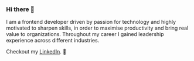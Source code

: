 ### Hi there 👋

I am a frontend developer driven by passion for technology and highly motivated to sharpen skills, in order to maximise productivity and bring real value to organizations. Throughout my career I gained leadership experience across different industries.


Checkout my [LinkedIn](https://www.linkedin.com/in/maciej-wojcinski/). :briefcase:
